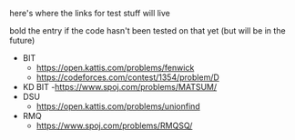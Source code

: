 here's where the links for test stuff will live

bold the entry if the code hasn't been tested on that yet (but will be in the future)

- BIT
    - https://open.kattis.com/problems/fenwick
    - https://codeforces.com/contest/1354/problem/D
- KD BIT
    -https://www.spoj.com/problems/MATSUM/
- DSU
    - https://open.kattis.com/problems/unionfind
- RMQ
    - https://www.spoj.com/problems/RMQSQ/